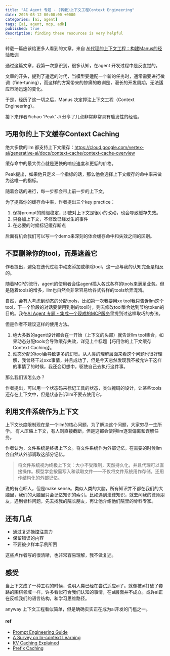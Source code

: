 ```yaml
---
title: "AI Agent 专题 - (转载)上下文工程Context Engineering"
date: 2025-08-12 00:00:00 +0000
categories: [ai, agent]
tags: [ai, agent, mcp, adk]
published: true
description: finding these resources is very helpful
---
```


转载一篇应该给更多人看到的文章，来自 [AI代理的上下文工程：构建Manus的经验教训](https://manus.im/zh-cn/blog/Context-Engineering-for-AI-Agents-Lessons-from-Building-Manus)

通过这篇文章，我第一次意识到，很多认知，在agent 开发过程中是反直觉的。

文章的开头，提到了遥远的时代，当模型要适配一个新的任务时，通常需要进行微调（fine-tuning），而这样的方案带来的惨痛的教训是，漫长的开发周期，无法适应市场迅速的变化。

于是，经历了这一切之后，Manus 决定押注上下文工程（Context Engineering）。

接下来作者Yichao 'Peak' Ji 分享了几点非常非常具有启发性的经验。

## 巧用你的上下文缓存Context Caching
绝大多数的llm 都支持上下文缓存：https://cloud.google.com/vertex-ai/generative-ai/docs/context-cache/context-cache-overview

缓存命中的最大优点就是更快的响应速度和更低的价格。

Peak提出，如果他只定义一个指标的话，那么他会选择上下文缓存的命中率来做为这唯一的指标。

随着会话的进行，每一步都会带上前一步的上下文，

为了提高你的缓存命中率，作者提出三个key practice：
1. 保持prompt的前缀稳定，即使对上下文是很小的改动，也会导致缓存失效。
2. 只叠加上下文，不修改已经发生的事件
3. 在必要的时候标记缓存断点

后面有机会我们可以写一个demo来深刻的体会缓存命中和失效之间的区别。

## 不要删除你的tool，而是遮盖它

作者提出，避免在迭代过程中动态添加或移除tool，这一点与我的认知完全是相反的。

随着MCP的流行，agent的使用者会往agent插入各式各样的tools来满足业务。但是随着tools的增多，llm也自然会非常容易给各式各样的tools给弄混淆。

自然，会有人考虑到动态的分配tools，比如第一次我要用xx tool我只告诉llm这个tool，下一个阶段的对话要使用到别的tool时，则去修改tool集合达到节约token的目的。我在[AI Agent 专题 - 集成一个现成的MCP服务](https://www.jakobhe.com/posts/mcp-client/#%E6%9C%89%E9%82%A3%E4%B9%88%EF%B8%8F%E4%B8%80%E4%B8%AA%E5%B0%8F%E5%B0%8F%E7%9A%84%E7%BC%BA%E7%82%B9%E4%B9%9F%E6%9C%89%E5%AF%B9%E5%BA%94%E7%9A%84%E8%A7%A3%E5%86%B3%E6%96%B9%E6%A1%88)里提到过这样取巧的办法。

但是作者不建议这样的使用方法。
1. 绝大多数的agent设计都会在一开始（上下文的头部）就告诉llm tool集合，如果动态分配tools会导致缓存失效，详见上个标题【巧用你的上下文缓存Context Caching】。
2. 动态分配的tool会导致更多的幻觉。从人类的理解层面来看这个问题也很好理解，我曾经干过xxx事情，并且成功了，但是今天忽然发现我不被允许干这样的事情了的时候，我还会幻想中，驱使自己去执行这件事。

那么我们该怎么办？

作者提出，可以用一个状态码来标记工具的状态，类似掩码的设计，让某些tools还存在上下文中，但是状态告诉llm不要去使用它。

## 利用文件系统作为上下文
上下文长度限制现在是一个llm的核心问题，为了解决这个问题，大家穷尽一生所学。
有人压缩上下文，有人则直接截断，但是这都会使得llm逐渐偏离和误解任务。

作者认为，文件系统是终极上下文。将文件系统作为外部记忆，在需要的时候llm会自然从外部调取这部分记忆。

> 将文件系统视为终极上下文：大小不受限制，天然持久化，并且代理可以直接操作。模型学会按需写入和读取文件——不仅将文件系统用作存储，还用作结构化的外部记忆。

说的有点吓人，但是make sense。类似人类的大脑，所有知识并不都在我们的大脑里，我们的大脑里只会记忆知识的索引。比如遇到法律知识，就去问我的律师朋友，遇到骨科问题，先去找我的院长朋友，再让他介绍他们院里的骨科专家。

## 还有几点
- 通过复述操控注意力
- 保留错误的内容
- 不要被少样本示例所困

这些点作者写的很清晰，也非常容易理解，我不做复述。

## 感受

当上下文成了一种工程的时候，说明人类已经在尝试适应ai了。就像被ai打破了套路的围棋领域一样，许多看似符合我们认知的事情，在ai层面并不成立。或许ai正在反噬我们的语言结构，和学习思维路径。

anyway 上下文工程看似简单，但是确确实实正在成为ai开发的门槛之一。

#### ref
- [Prompt Engineering Guide](https://www.promptingguide.ai/)
- [A Survey on In-context Learning](https://arxiv.org/abs/2301.00234)
- [KV Caching Explained](https://medium.com/@joaolages/kv-caching-explained-276520203249)
- [Prefix Caching](https://docs.vllm.ai/en/stable/design/v1/prefix_caching.html)
